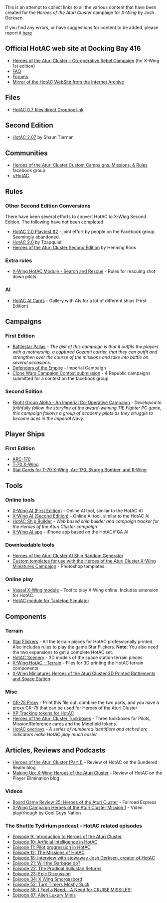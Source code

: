 This is an attempt to collect links to all the various content that have been created for the *Heroes of the Aturi Cluster* campaign for *X-Wing* by Josh Derksen.

If you find any errors, or have suggestions for content to be added, please report it [here](https://github.com/rune-b/hotac-index/issues)

## Official HotAC web site at Docking Bay 416
* [Heroes of the Aturi Cluster – Co-operative Rebel Campaign](http://dockingbay416.com/campaign/) (for X-Wing 1st edition)
* [FAQ](http://dockingbay416.com/campaign/faq/) 
* [Forums](http://dockingbay416.com/forums/forum/heroes-of-the-aturi-cluster/)
* [Mirror of the HotAC WebSite from the Internet Archive](https://web.archive.org/web/20191025143722/https://dockingbay416.com/campaign/)

## Files
* [HotAC 0.7 files direct Dropbox link](https://www.dropbox.com/sh/idahlgp7j63b5rn/AADvW3D4JMnZ_IL2orWza1J1a)

## Second Edition
* [HotAC 2.07](https://drive.google.com/drive/u/0/folders/1FuTxsSqbqqsiPm7Ayo5aX2daVloQ3RhM?fbclid=IwAR22CYL929KHvZCWoAkgB3-Nq9e3U7E2memoY6HqlAA0c2jSLgOWQpSFdDY) by Shaun Tiernan

## Communities

* <span class='fb'/>[Heroes of the Aturi Cluster Custom Campaigns, Missions, & Rules](https://www.facebook.com/groups/872507722883025/) facebook group
* [r/HotAC](https://www.reddit.com/r/HotAC/)

## Rules

### Other Second Edition Conversions
There have been several efforts to convert HotAC to X-Wing Second Edition. The following have not been completed
* [HotAC 2.0 Playtest #2](https://www.facebook.com/groups/872507722883025/permalink/1398625470271245/) - joint effort by people on the Facebook group. Seemingly abandoned.
* [HotAC 2.0](https://www.reddit.com/r/HotAC/comments/ct1c2b/hotac_20/) by Tzapquiel
* [Heroes of the Aturi Cluster Second Edition](https://github.com/Hinny/HotAC-2nd-edition) by Henning Roos



### Extra rules
* [X-Wing HotAC Module - Search and Rescue](https://www.thingiverse.com/thing:2899013) - Rules for rescuing shot down pilots

### AI

* [HotAC AI Cards](https://imgur.com/gallery/Amdm8) - Gallery with AIs for a lot of different ships (First Edition)

## Campaigns

### First Edition

* [Battlestar Pallas](https://boardgamegeek.com/filepage/132284/battlestar-pallas-heroes-aturi-cluster-campaign) - *The gist of this campaign is that it outfits the players with a mothership, a captured Gozanti carrier, that they can outfit and strengthen over the course of the missions and take into battle on several occasions.*
* [Defenders of the Empire](https://boardgamegeek.com/filepage/135532/defenders-empire) - Imperial Campaign
* [Clone Wars Campaign Contest submission](https://www.dropbox.com/sh/lrdbt7h71kk31mp/AACIdCiTxdb-D2rrcCpeZim0a) - 4 Republic campaigns submitted for a contest on the facebook group

### Second Edition
* [Flight Group Alpha - An Imperial Co-Operative Campaign](https://boardgamegeek.com/filepage/161035/flight-group-alpha-imperial-co-operative-campaign) - *Developed to faithfully follow the storyline of the award-winning TIE Fighter PC game, this campaign follows a group of academy pilots as they struggle to become aces in the Imperial Navy.*

## Player Ships

### First Edition

* [ARC-170](https://boardgamegeek.com/filepage/147747/hotac-arc-170)
* [T-70 X-Wing](https://boardgamegeek.com/filepage/131472/t70-x-wing-heroes-aturi-cluster-player-card)
* [Stat Cards for T-70 X-Wing, Arc 170, Skurgg Bomber, and K-Wing](https://boardgamegeek.com/filepage/166190/heroes-aturi-cluster-stat-cards-t-70-x-wing-arc-17)

## Tools

### Online tools
* [X-Wing AI (First Edition)](http://x-wing-ai.com/index.htm) - Online AI tool, similar to the HotAC AI
* [X-Wing AI (Second Edition)](http://x-wing-ai.com/index2.htm) - Online AI tool, similar to the HotAC AI
* [HotAC Ship Builder](https://hotac-ship-builder.netlify.com/) - *Web based ship builder and campaign tracker for the Heroes of the Aturi Cluster campaign*
* [X-Wing AI app](https://xwing.app) - iPhone app based on the HotAC/FGA AI

### Downloadable tools
* [Heroes of the Aturi Cluster AI Ship Random Generator](https://boardgamegeek.com/filepage/126554/x-wing-heroes-aturi-cluster-ai-ship-random-generat)
* [Custom templates for use with the Heroes of the Aturi Cluster X-Wing Miniatures Campaign](http://xwing.dyersdesign.com/wp/hotac/) - Photoshop templates

### Online play
* [Vassal X-Wing module](http://www.vassalengine.org/wiki/Module:Star_Wars:_X-Wing_Miniatures_Game) - Tool to play X-Wing online. Includes extension for HotAC. 
* [HotAC module for Tabletop Simulator](https://steamcommunity.com/sharedfiles/filedetails/?id=672533004)

## Components

### Terrain
* [Star Flickers](https://www.thegamecrafter.com/games/star-flickers) - All the terrain pieces for HotAC professionally printed. Also includes rules to play the game Star Flickers. **Note:** You also need the two expansions to get a complete HotAC set.
* [HotAC Scenery](https://combatzone-scenery.co.uk/Land/Space/HotAC-Scenery) - 3D models of the space station terrain pieces
* [X-Wing HotAC - Terrain](https://www.thingiverse.com/thing:1757441) - Files for 3D printing the HotAC terrain components
* [X-Wing Miniatures Heroes of the Aturi Cluster 3D Printed Battlements and Space Station](https://www.etsy.com/listing/496509592/x-wing-miniatures-heroes-of-the-aturi)

### Misc
* [GR-75 Proxy](https://boardgamegeek.com/filepage/164000/gr-75-proxy-heroes) - Print this file out, combine the two parts, and you have a proxy GR-75 that can be used for Heroes of the Aturi Cluster
* [XP Tracking tokens for HotAC](https://boardgamegeek.com/filepage/150838/xp-tracking-tokens-hotac)
* [Heroes of the Aturi Cluster Tuckboxes](https://boardgamegeek.com/filepage/126726/heroes-aturi-cluster-tuckboxes-v1) - Three tuckboxes for Pilots, Mission/Reference cards and the Minefield tokens.
* [HotAC overlays](https://www.etsy.com/no-en/listing/483874759/hotac-overlays-10-for-use-with-x-wing) - *A series of numbered identifiers and etched arc indicators make HotAC play much easier*

## Articles, Reviews and Podcasts

* [Heroes of the Aturi Cluster (Part I)](https://www.sunderedrealm.com/index.php/2018/09/12/heroes-of-the-aturi-cluster-part-i/) - Review of HotAC on the Sundered Realm blog
* [Making Up: X-Wing Heroes of the Aturi Cluster](https://playerelimination.com/2018/07/02/making-up-x-wing-heroes-of-the-aturi/) - Review of HotAC on the Player Elimination blog

### Videos
* [Board Game Review 25: Heroes of the Aturi Cluster](https://www.youtube.com/watch?v=PXix94PQXdM) - Failroad Express
* [X-Wing Campaign Heroes of the Aturi Cluster Mission 1](https://www.youtube.com/watch?v=jSwgmLfUPC8) - Video playtrhough by Cool Guys Nation

### The Shuttle Tydirium podcast - HotAC related episodes
* [Episode 9: Introduction to Heroes of the Aturi Cluster](https://shuttletydirium.podbean.com/e/episode-9-introduction-to-heroes-of-the-aturi-cluster/)
* [Episode 10: Artficial Intelligence in HotAC](https://shuttletydirium.podbean.com/e/episode-10-artficial-intelligence-in-hotac/)
* [Episode 11: Pilot progression in HotAC](https://shuttletydirium.podbean.com/e/episode-11-pilot-progression-in-hotac/)
* [Episode 12: The Missions of HotAC](https://shuttletydirium.podbean.com/e/episode-12-the-missions-of-hotac/)
* [Episode 18: Interview with stowaway Josh Derksen, creator of HotAC](https://shuttletydirium.podbean.com/e/episode-18-interview-with-stowaway-josh-derkin-creator-of-hotac/)
* [Episode 21: Will the Garbage do?](https://shuttletydirium.podbean.com/e/episode-21-will-the-garbage-do/)
* [Episode 22: The Prodigal Sullustan Returns](https://shuttletydirium.podbean.com/e/episode-22-the-prodigal-sullustan-returns/)
* [Episode 23: Epic Discussion](https://shuttletydirium.podbean.com/e/episode-23-epic-discussion/)
* [Episode 34: X Wing Smorgasbord](https://shuttletydirium.podbean.com/e/episode-34-x-wing-smorgasbord/)
* [Episode 52: Turn Timers Mostly Suck](https://shuttletydirium.podbean.com/e/episode-52-turn-timers-mostly-suck/)
* [Episode 58: I Feel a Need… A Need for CRUISE MISSILES!](https://shuttletydirium.podbean.com/e/episode-58-i-feel-a-need-a-need-for-cruise-missiles/)
* [Episode 87: Alien Luxury Minis](https://shuttletydirium.podbean.com/e/episode-87-alien-luxury-minis/)
